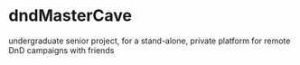 # dndMasterCave
undergraduate senior project, for a stand-alone, private platform for remote DnD campaigns with friends
